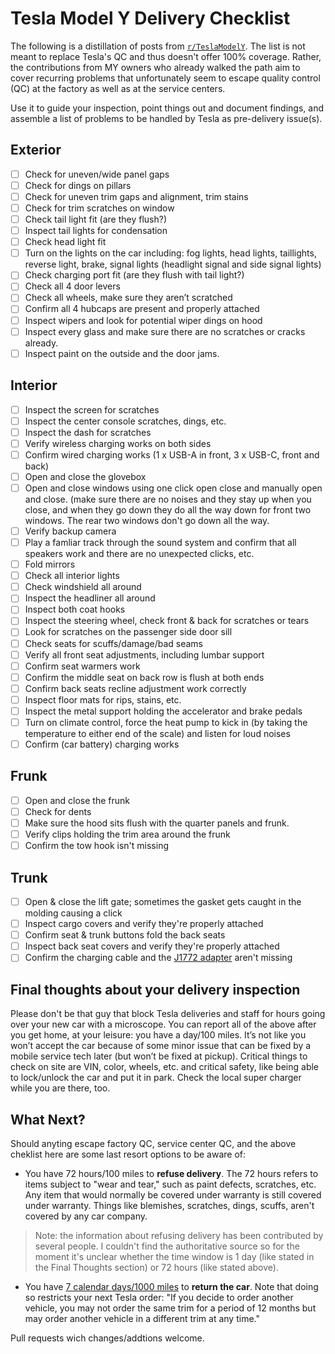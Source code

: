 # Tesla Model Y Delivery Checklist

The following is a distillation of posts from [`r/TeslaModelY`](https://www.reddit.com/r/TeslaModelY/). The list
is not meant to replace Tesla's QC and thus doesn't offer 100% coverage. Rather, the contributions from MY owners
who already walked the path aim to cover recurring problems that unfortunately seem to escape quality control (QC) at
the factory as well as at the service centers.
 
Use it to guide your inspection, point things out and document findings, and assemble a list of problems to be handled
by Tesla as pre-delivery issue(s). 


## Exterior

- [ ] Check for uneven/wide panel gaps
- [ ] Check for dings on pillars
- [ ] Check for uneven trim gaps and alignment, trim stains
- [ ] Check for trim scratches on window
- [ ] Check tail light fit (are they flush?)
- [ ] Inspect tail lights for condensation
- [ ] Check head light fit
- [ ] Turn on the lights on the car including: fog lights, head lights, taillights,  reverse light, brake, signal lights (headlight signal and side signal lights)
- [ ] Check charging port fit (are they flush with tail light?)
- [ ] Check all 4 door levers
- [ ] Check all wheels, make sure they aren’t scratched
- [ ] Confirm all 4 hubcaps are present and properly attached
- [ ] Inspect wipers and look for potential wiper dings on hood
- [ ] Inspect every glass and make sure there are no scratches or cracks already. 
- [ ] Inspect paint on the outside and the door jams. 

## Interior

- [ ] Inspect the screen for scratches
- [ ] Inspect the center console scratches, dings, etc.
- [ ] Inspect the dash for scratches
- [ ] Verify wireless charging works on both sides
- [ ] Confirm wired charging works (1 x USB-A in front, 3 x USB-C, front and back)
- [ ] Open and close the glovebox
- [ ] Open and close windows using one click open close and manually open and close. (make sure there are no noises and they stay up when you close, and when they go down they do all the way down for front two windows. The rear two windows don't go down all the way.
- [ ] Verify backup camera
- [ ] Play a famliar track through the sound system and confirm that all speakers work and there are no unexpected clicks, etc.
- [ ] Fold mirrors
- [ ] Check all interior lights
- [ ] Check windshield all around
- [ ] Inspect the headliner all around
- [ ] Inspect both coat hooks
- [ ] Inspect the steering wheel, check front & back for scratches or tears
- [ ] Look for scratches on the passenger side door sill
- [ ] Check seats for scuffs/damage/bad seams
- [ ] Verify all front seat adjustments, including lumbar support
- [ ] Confirm seat warmers work 
- [ ] Confirm the middle seat on back row is flush at both ends
- [ ] Confirm back seats recline adjustment work correctly
- [ ] Inspect floor mats for rips, stains, etc.
- [ ] Inspect the metal support holding the accelerator and brake pedals
- [ ] Turn on climate control, force the heat pump to kick in (by taking the temperature to either end of the scale) and listen for loud noises
- [ ] Confirm (car battery) charging works

## Frunk

- [ ] Open and close the frunk
- [ ] Check for dents
- [ ] Make sure the hood sits flush with the quarter panels and frunk. 
- [ ] Verify clips holding the trim area around the frunk
- [ ] Confirm the tow hook isn't missing

## Trunk

- [ ] Open & close the lift gate; sometimes the gasket gets caught in the molding causing a click 
- [ ] Inspect cargo covers and verify they're properly attached
- [ ] Confirm seat & trunk buttons fold the back seats
- [ ] Inspect back seat covers and verify they're properly attached
- [ ] Confirm the charging cable and the [J1772 adapter](https://shop.tesla.com/product/sae-j1772-charging-adapter) aren't missing

## Final thoughts about your delivery inspection
Please don't be that guy that block Tesla deliveries and staff for hours going over your new car with a microscope.
You can report all of the above after you get home, at your leisure: you have a day/100 miles. It’s not like you won’t
accept the car because of some minor issue that can be fixed by a mobile service tech later (but won’t be fixed at
pickup). Critical things to check on site are VIN, color, wheels, etc. and critical safety, like being able to
lock/unlock the car and put it in park. Check the local super charger while you are there, too.

## What Next?

Should anyting escape factory QC, service center QC, and the above cheklist here are some last resort options to be aware of:

- You have 72 hours/100 miles to **refuse
delivery**. The 72 hours refers to items subject to "wear and tear," such as paint defects, scratches,
etc. Any item that would normally be covered under warranty is still covered under warranty. Things like blemishes,
scratches, dings, scuffs, aren't covered by any car company.

> Note: the information about refusing delivery has been
> contributed by several people. I couldn't find the authoritative source so for the moment it's unclear whether the
> time window is 1 day (like stated in the Final Thoughts section) or 72 hours (like stated above). 

- You have [7 calendar days/1000 miles](https://www.tesla.com/support/tesla-return-policy) to **return the car**. Note that
doing so restricts your next Tesla order: "If you decide to order another vehicle, you may not order the same trim for
a period of 12 months but may order another vehicle in a different trim at any time."


Pull requests wich changes/addtions welcome.